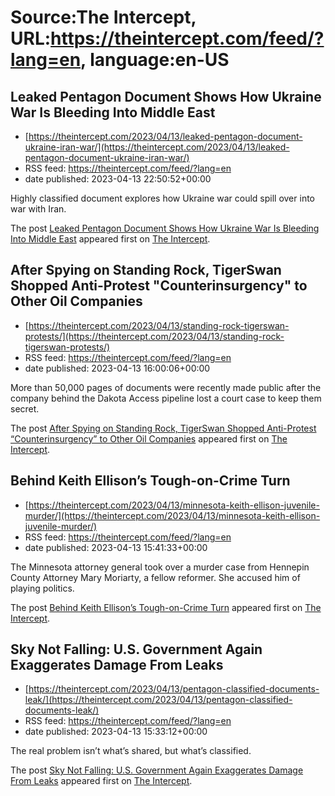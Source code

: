 # Source:The Intercept, URL:https://theintercept.com/feed/?lang=en, language:en-US

## Leaked Pentagon Document Shows How Ukraine War Is Bleeding Into Middle East
 - [https://theintercept.com/2023/04/13/leaked-pentagon-document-ukraine-iran-war/](https://theintercept.com/2023/04/13/leaked-pentagon-document-ukraine-iran-war/)
 - RSS feed: https://theintercept.com/feed/?lang=en
 - date published: 2023-04-13 22:50:52+00:00

<p>Highly classified document explores how Ukraine war could spill over into war with Iran.</p>
<p>The post <a href="https://theintercept.com/2023/04/13/leaked-pentagon-document-ukraine-iran-war/" rel="nofollow">Leaked Pentagon Document Shows How Ukraine War Is Bleeding Into Middle East</a> appeared first on <a href="https://theintercept.com" rel="nofollow">The Intercept</a>.</p>

## After Spying on Standing Rock, TigerSwan Shopped Anti-Protest "Counterinsurgency" to Other Oil Companies
 - [https://theintercept.com/2023/04/13/standing-rock-tigerswan-protests/](https://theintercept.com/2023/04/13/standing-rock-tigerswan-protests/)
 - RSS feed: https://theintercept.com/feed/?lang=en
 - date published: 2023-04-13 16:00:06+00:00

<p>More than 50,000 pages of documents were recently made public after the company behind the Dakota Access pipeline lost a court case to keep them secret.</p>
<p>The post <a href="https://theintercept.com/2023/04/13/standing-rock-tigerswan-protests/" rel="nofollow">After Spying on Standing Rock, TigerSwan Shopped Anti-Protest &#8220;Counterinsurgency&#8221; to Other Oil Companies</a> appeared first on <a href="https://theintercept.com" rel="nofollow">The Intercept</a>.</p>

## Behind Keith Ellison’s Tough-on-Crime Turn
 - [https://theintercept.com/2023/04/13/minnesota-keith-ellison-juvenile-murder/](https://theintercept.com/2023/04/13/minnesota-keith-ellison-juvenile-murder/)
 - RSS feed: https://theintercept.com/feed/?lang=en
 - date published: 2023-04-13 15:41:33+00:00

<p>The Minnesota attorney general took over a murder case from Hennepin County Attorney Mary Moriarty, a fellow reformer. She accused him of playing politics.</p>
<p>The post <a href="https://theintercept.com/2023/04/13/minnesota-keith-ellison-juvenile-murder/" rel="nofollow">Behind Keith Ellison’s Tough-on-Crime Turn</a> appeared first on <a href="https://theintercept.com" rel="nofollow">The Intercept</a>.</p>

## Sky Not Falling: U.S. Government Again Exaggerates Damage From Leaks
 - [https://theintercept.com/2023/04/13/pentagon-classified-documents-leak/](https://theintercept.com/2023/04/13/pentagon-classified-documents-leak/)
 - RSS feed: https://theintercept.com/feed/?lang=en
 - date published: 2023-04-13 15:33:12+00:00

<p>The real problem isn’t what’s shared, but what’s classified. </p>
<p>The post <a href="https://theintercept.com/2023/04/13/pentagon-classified-documents-leak/" rel="nofollow">Sky Not Falling: U.S. Government Again Exaggerates Damage From Leaks</a> appeared first on <a href="https://theintercept.com" rel="nofollow">The Intercept</a>.</p>

